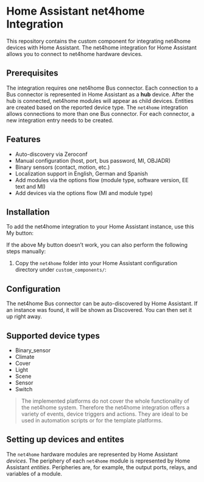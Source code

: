 
# Home Assistant net4home Integration

This repository contains the custom component for integrating net4home devices with Home Assistant.
The net4home integration for Home Assistant allows you to connect to net4home hardware devices.

## Prerequisites 

The integration requires one net4home Bus connector.
Each connection to a Bus connector is represented in Home Assistant as a **hub** device. After the hub is connected, net4home modules will appear as child devices. Entities are created based on the reported device type.
The `net4home` integration allows connections to more than one Bus connector. For each connector, a new integration entry needs to be created.

## Features

- Auto-discovery via Zeroconf
- Manual configuration (host, port, bus password, MI, OBJADR)
- Binary sensors (contact, motion, etc.)
- Localization support in English, German and Spanish
- Add modules via the options flow (module type, software version, EE text and MI)
- Add devices via the options flow (MI and module type)

## Installation

To add the net4home integration to your Home Assistant instance, use this My button:

If the above My button doesn’t work, you can also perform the following steps manually:
1. Copy the `net4home` folder into your Home Assistant configuration directory under `custom_components/`:

## Configuration

The net4home Bus connector can be auto-discovered by Home Assistant. If an instance was found, it will be shown as Discovered. You can then set it up right away.

## Supported device types 

- Binary_sensor
- Climate
- Cover
- Light
- Scene
- Sensor
- Switch

> The implemented platforms do not cover the whole functionality of
> the net4home system.  Therefore the net4home integration offers a
> variety of events, device triggers and actions.  They are ideal to be
> used in automation scripts or for the template platforms.

## Setting up devices and entites

The `net4home` hardware modules are represented by Home Assistant _devices_. The periphery of each `net4home` module is represented by Home Assistant _entities_. Peripheries are, for example, the output ports, relays, and variables of a module. 